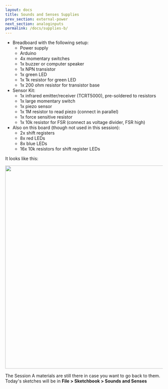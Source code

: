 ```yaml
---
layout: docs
title: Sounds and Senses Supplies
prev_section: external-power
next_section: analoginputs
permalink: /docs/supplies-b/
---
```


- Breadboard with the following setup:
    - Power supply
    - Arduino
    - 4x momentary switches
    - 1x buzzer or  computer speaker
    - 1x NPN transistor
    - 1x green LED
    - 1x 1k resistor for green LED
    - 1x 200 ohm resistor for transistor base
- Sensor Kit:
    - 1x infrared emitter/receiver (TCRT5000), pre-soldered to resistors
    - 1x large momentary switch
    - 1x piezo sensor
    - 1x 1M resistor to read piezo (connect in parallel)
    - 1x force sensitive resistor
    - 1x 10k resistor for FSR (connect as voltage divider, FSR high)
- Also on this board (though not used in this session):
    - 2x shift registers
    - 8x red LEDs
    - 8x blue LEDs
    - 16x 10k resistors for shift register LEDs

It looks like this:

<img src="{{ site.baseurl }}/img/b-breadboard.jpg" style="width: 650px"/>

The Session A materials are still there in case you want to go back to them. Today's sketches will be in **File > Sketchbook > Sounds and Senses**
